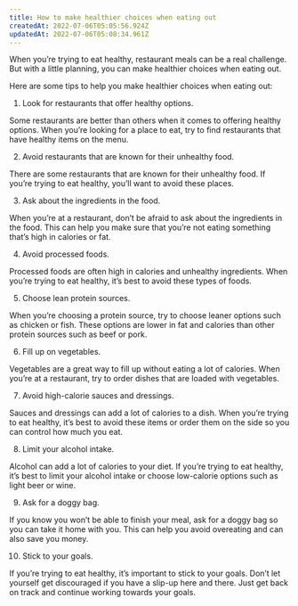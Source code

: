 ```yaml
---
title: How to make healthier choices when eating out
createdAt: 2022-07-06T05:05:56.924Z
updatedAt: 2022-07-06T05:08:34.961Z
---
```


When you’re trying to eat healthy, restaurant meals can be a real challenge. But with a little planning, you can make healthier choices when eating out.

Here are some tips to help you make healthier choices when eating out:

1. Look for restaurants that offer healthy options.

Some restaurants are better than others when it comes to offering healthy options. When you’re looking for a place to eat, try to find restaurants that have healthy items on the menu.

2. Avoid restaurants that are known for their unhealthy food.

There are some restaurants that are known for their unhealthy food. If you’re trying to eat healthy, you’ll want to avoid these places.

3. Ask about the ingredients in the food.

When you’re at a restaurant, don’t be afraid to ask about the ingredients in the food. This can help you make sure that you’re not eating something that’s high in calories or fat.

4. Avoid processed foods.

Processed foods are often high in calories and unhealthy ingredients. When you’re trying to eat healthy, it’s best to avoid these types of foods.

5. Choose lean protein sources.

When you’re choosing a protein source, try to choose leaner options such as chicken or fish. These options are lower in fat and calories than other protein sources such as beef or pork.

6. Fill up on vegetables.

Vegetables are a great way to fill up without eating a lot of calories. When you’re at a restaurant, try to order dishes that are loaded with vegetables.

7. Avoid high-calorie sauces and dressings.

Sauces and dressings can add a lot of calories to a dish. When you’re trying to eat healthy, it’s best to avoid these items or order them on the side so you can control how much you eat.

8. Limit your alcohol intake.

Alcohol can add a lot of calories to your diet. If you’re trying to eat healthy, it’s best to limit your alcohol intake or choose low-calorie options such as light beer or wine.

9. Ask for a doggy bag.

If you know you won’t be able to finish your meal, ask for a doggy bag so you can take it home with you. This can help you avoid overeating and can also save you money.

10. Stick to your goals.

If you’re trying to eat healthy, it’s important to stick to your goals. Don’t let yourself get discouraged if you have a slip-up here and there. Just get back on track and continue working towards your goals.
